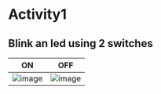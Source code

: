 # Activity1
## Blink an led using 2 switches


| ON	| OFF | 
|-----|--------------|
|![image](https://user-images.githubusercontent.com/81291326/115846902-009bba00-a440-11eb-98e2-c101f0c31ea0.png) |	![image](https://user-images.githubusercontent.com/81291326/115847227-5ec89d00-a440-11eb-9245-1360885950a0.png)| 

